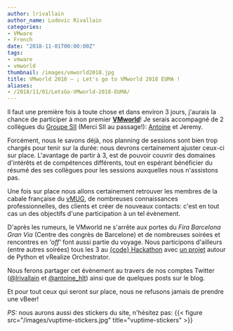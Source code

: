 ```yaml
---
author: lrivallain
author_name: Ludovic Rivallain
categories:
- VMware
- French
date: "2018-11-01T00:00:00Z"
tags:
- vmware
- vmworld
thumbnail: /images/vmworld2018.jpg
title: VMworld 2018 – ¡ Let's go to VMworld 2018 EUMA !
aliases: 
- /2018/11/01/LetsGo-VMworld-2018-EUMA/
---
```


Il faut une première fois à toute chose et dans environ 3 jours, j'aurais la chance de participer à mon premier **[VMworld](https://www.vmworld.com/en/europe/index.html)**! Je serais accompagné de 2 collègues du [Groupe SII](http://www.groupe-sii.com/en/) (Merci SII au passage!): [Antoine](/about/#aharlaut) et Jeremy.

Forcément, nous le savons déjà, nos planning de sessions sont bien trop chargés pour tenir sur la durée: nous devrons certainement ajuster ceux-ci sur place. L'avantage de partir à 3, est de pouvoir couvrir des domaines d'intérêts et de compétences différents, tout en espérant bénéficier du résumé des ses collègues pour les sessions auxquelles nous n'assistons pas.

Une fois sur place nous allons certainement retrouver les membres de la cabale française du [vMUG](https://community.vmug.com/), de nombreuses connaissances professionnelles, des clients et créer de nouveaux contacts: c'est en tout cas un des objectifs d'une participation à un tel évènement.

D'après les rumeurs, le VMworld ne s'arrête aux portes du *Fira Barcelona Gran Via* (Centre des congrès de Barcelone) et de nombreuses soirées et rencontres en *'off'* font aussi partie du voyage. Nous participons d'ailleurs (entre autres soirées) tous les 3 au [{code} Hackathon](https://vmworldeuhackathon.hackerearth.com/fr/) avec [un projet](https://vmworldeuhackathon.hackerearth.com/fr/sprints/vmworld-eu-code-hackathon/dashboard/3c86b57/team/) autour de Python et vRealize Orchestrator.

Nous ferons partager cet évènement au travers de nos comptes Twitter ([@lrivallain](https://www.twitter.com/lrivallain) et [@antoine_hlt](https://www.twitter.com/antoine_hlt)) ainsi que de quelques posts sur le blog.

Et pour tout ceux qui seront sur place, nous ne refusons jamais de prendre une vBeer!

*PS:* nous aurons aussi des stickers du site, n'hésitez pas: {{< figure src="/images/vuptime-stickers.jpg" title="vuptime-stickers" >}}